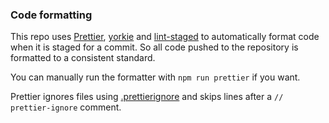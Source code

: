 ### Code formatting

This repo uses [Prettier](https://prettier.io/),
[yorkie](https://www.npmjs.com/package/yorkie)
and [lint-staged](https://www.npmjs.com/package/lint-staged) to
automatically format code when it is staged for a commit.
So all code pushed to the repository is formatted to a consistent standard.

You can manually run the formatter with `npm run prettier` if you want.

Prettier ignores files using [.prettierignore](/.prettierignore)
and skips lines after a `// prettier-ignore` comment.
